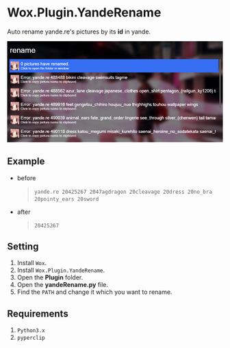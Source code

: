 # Wox.Plugin.YandeRename

Auto rename yande.re's pictures by its **id** in yande.

![screenshots](/Images/zero_20181025_230948.png)

## Example

- before

    > `yande.re 20425267 2047agdragon 20cleavage 20dress 20no_bra 20pointy_ears 20sword`

- after

    > `20425267`

## Setting

1. Install `Wox`.
2. Install `Wox.Plugin.YandeRename`.
3. Open the **Plugin** folder.
4. Open the **yandeRename.py** file.
5. Find the `PATH` and change it which you want to rename.

## Requirements

1. `Python3.x`
2. `pyperclip`
